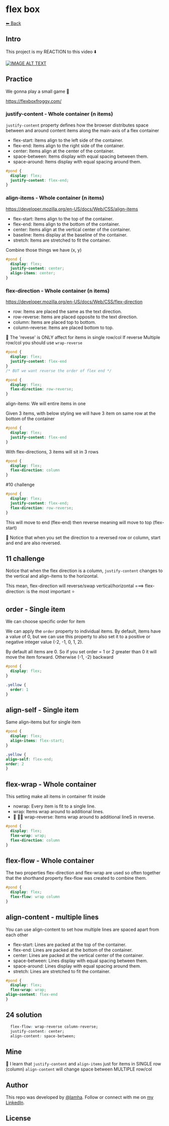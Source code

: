 # flex box

[⬅ Back](../README.md)

## Intro 
This project is my REACTION to this video ⬇️

<div>
  <a href="https://www.youtube.com/watch?v=wUl3QwNjGRg"><img src="https://img.youtube.com/vi/wUl3QwNjGRg/0.jpg" alt="IMAGE ALT TEXT"></a>
</div>

## Practice 
We gonna play a small game 🐸

https://flexboxfroggy.com/

### justify-content - Whole container (n items)
`justify-content` property defines how the browser distributes space between and around content items along the main-axis of a flex container

- flex-start: Items align to the left side of the container.
- flex-end: Items align to the right side of the container.
- center: Items align at the center of the container.
- space-between: Items display with equal spacing between them.
- space-around: Items display with equal spacing around them.

```css
#pond {
  display: flex;
  justify-content: flex-end;
}
```

### align-items - Whole container (n items)
https://developer.mozilla.org/en-US/docs/Web/CSS/align-items

- flex-start: Items align to the top of the container.
- flex-end: Items align to the bottom of the container.
- center: Items align at the vertical center of the container.
- baseline: Items display at the baseline of the container.
- stretch: Items are stretched to fit the container.

Combine those things we have (x, y)
```css
#pond {
  display: flex;
  justify-content: center;
  align-items: center;
}

```

### flex-direction - Whole container (n items)
https://developer.mozilla.org/en-US/docs/Web/CSS/flex-direction

- row: Items are placed the same as the text direction.
- row-reverse: Items are placed opposite to the text direction.
- column: Items are placed top to bottom.
- column-reverse: Items are placed bottom to top.

🔴 The 'revese' is ONLY affect for items in single row/col 
If reverse Multiple row/col you should use `wrap-reverse`


```css
#pond {
  display: flex;
  justify-content: flex-end
}
/* BUT we want reverse the order of flex end */

#pond {
  display: flex;
  flex-direction: row-reverse;
}
```

align-items: We will entire items in one 

Given 3 items, with below styling we will have 3 item on same row at the bottom of the container 

```css
#pond {
  display: flex;
  justify-content: flex-end
}
```

With flex-directions, 3 items will sit in 3 rows 

```css
#pond {
  display: flex;
  flex-direction: column
}
```

#10 challenge
```css
#pond {
  display: flex;
  justify-content: flex-end;
  flex-direction: row-reverse;
}
```
This will move to end (flex-end) then reverse meaning will move to top (flex-start)

📒 Notice that when you set the direction to a reversed row or column, start and end are also reversed.

## 11 challenge
Notice that when the flex direction is a column, `justify-content` changes to the vertical and align-items to the horizontal.

This mean, flex-direction will reverse/swap vertical/horizontal 
===> flex-direction: is the most important ⭐️

## order - Single item 
We can choose specific order for item 

We can apply the `order` property to individual items. By default, items have a value of 0, but we can use this property to also set it to a positive or negative integer value (-2, -1, 0, 1, 2).

By default all items are 0. So if you set order = 1 or 2 greater than 0 it will move the item forward. Otherwise (-1, -2) backward

```css
#pond {
  display: flex;
}

.yellow {
  order: 1 
}
```

## align-self - Single item 

Same align-items but for single item 

```css
#pond {
  display: flex;
  align-items: flex-start;
}

.yellow {
align-self: flex-end;
order: 2
}
```

## flex-wrap - Whole container 
This setting make all items in container fit inside 

- nowrap: Every item is fit to a single line.
- wrap: Items wrap around to additional lines.
- 🌟 🌟🌟 wrap-reverse: Items wrap around to additional lineS in reverse.

```css
#pond {
  display: flex;
  flex-wrap: wrap;
  flex-direction: column
}
```

## flex-flow - Whole container 
The two properties flex-direction and flex-wrap are used so often together that the shorthand property flex-flow was created to combine them.

```css
#pond {
  display: flex;
  flex-flow: wrap column
}
```

## align-content - multiple lines 
You can use align-content to set how multiple lines are spaced apart from each other

- flex-start: Lines are packed at the top of the container.
- flex-end: Lines are packed at the bottom of the container.
- center: Lines are packed at the vertical center of the container.
- space-between: Lines display with equal spacing between them.
- space-around: Lines display with equal spacing around them.
- stretch: Lines are stretched to fit the container.

```css
#pond {
  display: flex;
  flex-wrap: wrap;
align-content: flex-end
}
```

## 24 solution 

```css
  flex-flow: wrap-reverse column-reverse;
  justify-content: center;
  align-content: space-between;
```

## Mine 
🧠 I learn that `justify-content` and `align-items` just for items in SINGLE row (column)
`align-content` will change space between MULTIPLE row/col

## Author

This repo was developed by [@lamha](https://github.com/HaLamUs). 
Follow or connect with me on [my LinkedIn](https://www.linkedin.com/in/lamhacs). 

## License
